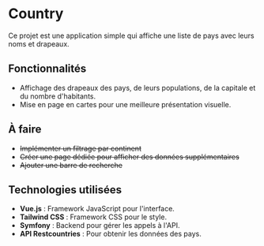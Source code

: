 # Country

Ce projet est une application simple qui affiche une liste de pays avec leurs noms et drapeaux.

## Fonctionnalités

- Affichage des drapeaux des pays, de leurs populations, de la capitale et du nombre d'habitants.
- Mise en page en cartes pour une meilleure présentation visuelle.

## À faire

- ~~Implémenter un filtrage par continent~~
- ~~Créer une page dédiée pour afficher des données supplémentaires~~
- ~~Ajouter une barre de recherche~~

## Technologies utilisées

- **Vue.js** : Framework JavaScript pour l'interface.
- **Tailwind CSS** : Framework CSS pour le style.
- **Symfony** : Backend pour gérer les appels à l'API.
- **API Restcountries** : Pour obtenir les données des pays.
